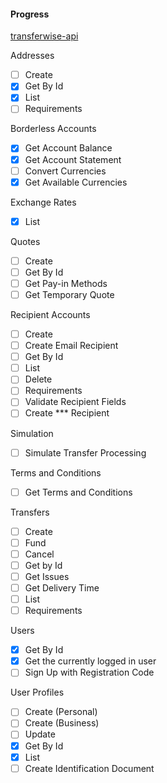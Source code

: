 #### Progress

[transferwise-api](https://api-docs.transferwise.com/#transferwise-api)

Addresses

 - [ ] Create
 - [x] Get By Id
 - [x] List
 - [ ] Requirements

Borderless Accounts

 - [x] Get Account Balance
 - [x] Get Account Statement
 - [ ] Convert Currencies
 - [x] Get Available Currencies
 
Exchange Rates

 - [x] List
 
Quotes

 - [ ] Create 
 - [ ] Get By Id
 - [ ] Get Pay-in Methods
 - [ ] Get Temporary Quote
 
Recipient Accounts

 - [ ] Create
 - [ ] Create Email Recipient
 - [ ] Get By Id
 - [ ] List
 - [ ] Delete
 - [ ] Requirements
 - [ ] Validate Recipient Fields
 - [ ] Create *** Recipient

Simulation

 - [ ] Simulate Transfer Processing
 
Terms and Conditions

 - [ ] Get Terms and Conditions

Transfers

 - [ ] Create
 - [ ] Fund
 - [ ] Cancel
 - [ ] Get by Id
 - [ ] Get Issues
 - [ ] Get Delivery Time
 - [ ] List
 - [ ] Requirements
 
Users

 - [x] Get By Id
 - [x] Get the currently logged in user
 - [ ] Sign Up with Registration Code
 
User Profiles

 - [ ] Create (Personal)
 - [ ] Create (Business)
 - [ ] Update
 - [x] Get By Id
 - [x] List
 - [ ] Create Identification Document
